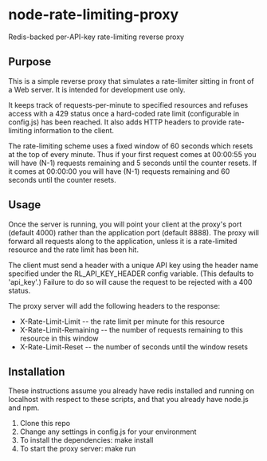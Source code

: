 node-rate-limiting-proxy
========================

Redis-backed per-API-key rate-limiting reverse proxy

## Purpose

This is a simple reverse proxy that simulates a rate-limiter sitting in front of a Web server.  It is intended for development use only.

It keeps track of requests-per-minute to specified resources and refuses access with a 429 status once a hard-coded rate limit (configurable in config.js) has been reached.  It also adds HTTP headers to provide rate-limiting information to the client.

The rate-limiting scheme uses a fixed window of 60 seconds which resets at the top of every minute.  Thus if your first request comes at 00:00:55 you will have (N-1) requests remaining and 5 seconds until the counter resets.  If it comes at 00:00:00 you will have (N-1) requests remaining and 60 seconds until the counter resets.

## Usage

Once the server is running, you will point your client at the proxy's port (default 4000) rather than the application port (default 8888).  The proxy will forward all requests along to the application, unless it is a rate-limited resource and the rate limit has been hit.

The client must send a header with a unique API key using the header name specified under the RL_API_KEY_HEADER config variable.  (This defaults to 'api_key'.)  Failure to do so will cause the request to be rejected with a 400 status.

The proxy server will add the following headers to the response:

* X-Rate-Limit-Limit -- the rate limit per minute for this resource
* X-Rate-Limit-Remaining -- the number of requests remaining to this resource in this window
* X-Rate-Limit-Reset -- the number of seconds until the window resets

## Installation

These instructions assume you already have redis installed and running on localhost with respect to these scripts, and that you already have node.js and npm.

1. Clone this repo
2. Change any settings in config.js for your environment
3. To install the dependencies:    make install
4. To start the proxy server:    make run


